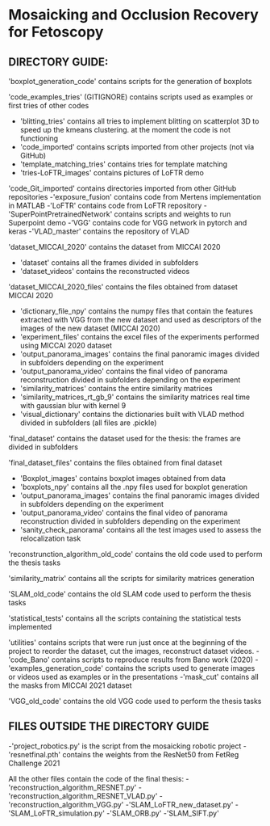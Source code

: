# Mosaicking and Occlusion Recovery for Fetoscopy


## DIRECTORY GUIDE:

'boxplot_generation_code' contains scripts for the generation of boxplots


'code_examples_tries' (GITIGNORE) contains scripts used as examples or first tries of other codes
- 'blitting_tries' contains all tries to implement blitting on scatterplot 3D to speed up the kmeans clustering. at the moment the code is not functioning
- 'code_imported' contains scripts imported from other projects (not via GitHub)
- 'template_matching_tries' contains tries for template matching
- 'tries-LoFTR_images' contains pictures of LoFTR demo


'code_Git_imported' contains directories imported from other GitHub repositories
-'exposure_fusion' contains code from Mertens implementation in MATLAB
-'LoFTR' contains code from LoFTR repository
-'SuperPointPretrainedNetwork' contains scripts and weights to run Superpoint demo
-'VGG' contains code for VGG network in pytorch and keras
-'VLAD_master' contains the repository of VLAD


'dataset_MICCAI_2020' contains the dataset from MICCAI 2020
- 'dataset' contains all the frames divided in subfolders
- 'dataset_videos' contains the reconstructed videos


'dataset_MICCAI_2020_files' contains the files obtained from dataset MICCAI 2020
- 'dictionary_file_npy' contains the numpy files that contain the features extracted with VGG from the new dataset and used as descriptors of the images of the new dataset (MICCAI 2020)
- 'experiment_files' contains the excel files of the experiments performed using MICCAI 2020 dataset
- 'output_panorama_images' contains the final panoramic images divided in subfolders depending on the experiment
- 'output_panorama_video' contains the final video of panorama reconstruction divided in subfolders depending on the experiment
- 'similarity_matrices' contains the entire similarity matrices
- 'similarity_matrices_rt_gb_9' contains the similarity matrices real time with gaussian blur with kernel 9
- 'visual_dictionary' contains the dictionaries built with VLAD method divided in subfolders (all files are .pickle)


'final_dataset' contains the dataset used for the thesis: the frames are divided in subfolders


'final_dataset_files' contains the files obtained from final dataset
- 'Boxplot_images' contains boxplot images obtained from data
- 'boxplots_npy' contains all the .npy files used for boxplot generation
- 'output_panorama_images' contains the final panoramic images divided in subfolders depending on the experiment
- 'output_panorama_video' contains the final video of panorama reconstruction divided in subfolders depending on the experiment
- 'sanity_check_panorama' contains all the test images used to assess the relocalization task


'reconstrunction_algorithm_old_code' contains the old code used to perform the thesis tasks


'similarity_matrix' contains all the scripts for similarity matrices generation


'SLAM_old_code' contains the old SLAM code used to perform the thesis tasks


'statistical_tests' contains all the scripts containing the statistical tests implemented


'utilities' contains scripts that were run just once at the beginning of the project to reorder the dataset, cut the images, reconstruct dataset videos.
-'code_Bano' contains scripts to reproduce results from Bano work (2020)
-'examples_generation_code' contains the scripts used to generate images or videos used as examples or in the presentations
-'mask_cut' contains all the masks from MICCAI 2021 dataset


'VGG_old_code' contains the old VGG code used to perform the thesis tasks


## FILES OUTSIDE THE DIRECTORY GUIDE
-'project_robotics.py' is the script from the mosaicking robotic project
-'resnetfinal.pth' contains the weights from the ResNet50 from FetReg Challenge 2021

All the other files contain the code of the final thesis:
-'reconstruction_algorithm_RESNET.py'
-'reconstruction_algorithm_RESNET_VLAD.py'
-'reconstruction_algorithm_VGG.py'
-'SLAM_LoFTR_new_dataset.py'
-'SLAM_LoFTR_simulation.py'
-'SLAM_ORB.py'
-'SLAM_SIFT.py'